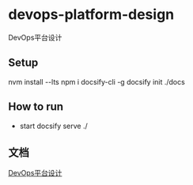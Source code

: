 # devops-platform-design
DevOps平台设计


## Setup
nvm install --lts
npm i docsify-cli -g
docsify init ./docs

## How to run

* start
docsify serve ./



## 文档
[DevOps平台设计](./DevOps平台设计.md)
